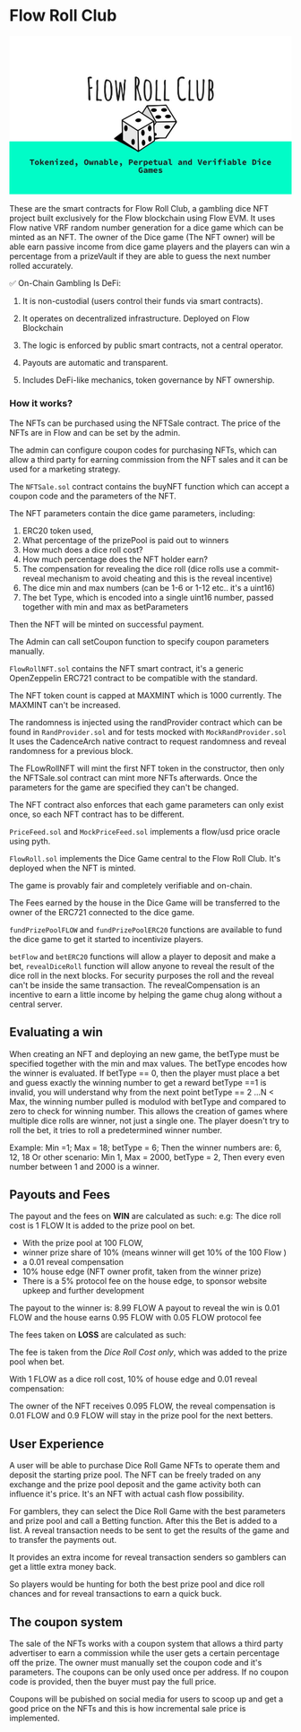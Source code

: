 # Flow Roll Club

![logo](pitch_deck.jpg)

These are the smart contracts for Flow Roll Club, a gambling dice NFT project built exclusively for the Flow blockchain using Flow EVM. It uses Flow native VRF random number generation for a dice game which can be minted as an NFT. The owner of the Dice game (The NFT owner) will be able earn passive income from dice game players and the players can win a percentage from a prizeVault if they are able to guess the next number rolled accurately.

✅ On-Chain Gambling Is DeFi:
1. It is non-custodial (users control their funds via smart contracts).

2. It operates on decentralized infrastructure. Deployed on Flow Blockchain

3. The logic is enforced by public smart contracts, not a central operator.

4. Payouts are automatic and transparent.

5. Includes DeFi-like mechanics, token governance by NFT ownership.


### How it works?

The NFTs can be purchased using the NFTSale contract. The price of the NFTs are in Flow and can be set by the admin.

The admin can configure coupon codes for purchasing NFTs, which can allow a third party for earning commission from the NFT sales and it can be used for a marketing strategy.

The `NFTSale.sol` contract contains the buyNFT function which can accept a coupon code and the parameters of the NFT.

The NFT parameters contain the dice game parameters, including: 
1. ERC20 token used, 
2. What percentage of the prizePool is paid out to winners
3. How much does a dice roll cost?
4. How much percentage does the NFT holder earn?
5. The compensation for revealing the dice roll (dice rolls use a commit-reveal mechanism to avoid cheating and this is the reveal incentive) 
6. The dice min and max numbers (can be 1-6 or 1-12 etc.. it's a uint16)
7. The bet Type, which is encoded into a single uint16 number, passed together with min and max as betParameters

Then the NFT will be minted on successful payment.

The Admin can call setCoupon function to specify coupon parameters manually.

`FlowRollNFT.sol` contains the NFT smart contract, it's a generic OpenZeppelin ERC721 contract to be compatible with the standard. 

The NFT token count is capped at MAXMINT which is 1000 currently. The MAXMINT can't be increased.

The randomness is injected using the randProvider contract which can be found in `RandProvider.sol` and for tests mocked with `MockRandProvider.sol` It uses the CadenceArch native contract to request randomness and reveal randomness for a previous block.

The FLowRollNFT will mint the first NFT token in the constructor, then only the NFTSale.sol contract can mint more NFTs afterwards. Once the parameters for the game are specified they can't be changed.

The NFT contract also enforces that each game parameters can only exist once, so each NFT contract has to be different.

`PriceFeed.sol` and `MockPriceFeed.sol` implements a flow/usd price oracle using pyth.

`FlowRoll.sol` implements the Dice Game central to the Flow Roll Club. It's deployed when the NFT is minted.

The game is provably fair and completely verifiable and on-chain.

The Fees earned by the house in the Dice Game will be transferred to the owner of the ERC721 connected to the dice game.

`fundPrizePoolFLOW` and `fundPrizePoolERC20` functions are available to fund the dice game to get it started to incentivize players. 

`betFlow` and `betERC20` functions will allow a player to deposit and make a bet, `revealDiceRoll` function will allow anyone to reveal the result of the dice roll in the next blocks.
For security purposes the roll and the reveal can't be inside the same transaction. The revealCompensation is an incentive to earn a little income by helping the game chug along without a central server.

## Evaluating a win

When creating an NFT and deploying an new game, the betType must be specified together with the min and max values.
The betType encodes how the winner is evaluated.
If betType == 0, then the player must place a bet and guess exactly the winning number to get a reward
betType ==1 is invalid, you will understand why from the next point
betType == 2 ...N < Max, the winning number pulled is modulod with betType and compared to zero to check for winning number. This allows the creation of games where multiple dice rolls are winner, not just a single one. The player doesn't try to roll the bet, it tries to roll a predetermined winner number.

Example: Min =1; Max = 18; betType = 6; Then the winner numbers are: 6, 12, 18
Or other scenario: Min 1, Max = 2000, betType = 2, Then every even number between 1 and 2000 is a winner.

## Payouts and Fees

The payout and the fees on **WIN** are calculated as such:
e.g:
The dice roll cost is 1 FLOW
It is added to the prize pool on bet.

* With the prize pool at 100 FLOW,
* winner prize share of 10% (means winner will get 10% of the 100 Flow )
* a 0.01 reveal compensation
* 10% house edge (NFT owner profit, taken from the winner prize)
* There is a 5% protocol fee on the house edge, to sponsor website upkeep and further development

The payout to the winner is: 
8.99 FLOW
A payout to reveal the win is 0.01 FLOW
and the house earns 0.95 FLOW  with 0.05 FLOW protocol fee

The fees taken on **LOSS** are calculated as such:

The fee is taken from the *Dice Roll Cost only*, which was added to the prize pool when bet. 

With 1 FLOW as a dice roll cost,
10% of house edge and 0.01 reveal compensation:

The owner of the NFT receives 0.095 FLOW, the reveal compensation is 0.01 FLOW and 0.9 FLOW will stay in the prize pool for the next betters.


## User Experience

A user will be able to purchase Dice Roll Game NFTs to operate them and deposit the starting prize pool.
The NFT can be freely traded on any exchange and the prize pool deposit and the game activity both can influence it's price. It's an NFT with actual cash flow possibility.

For gamblers, they can select the Dice Roll Game with the best parameters and prize pool and call a Betting function.
After this the Bet is added to a list. A reveal transaction needs to be sent to get the results of the game and to transfer the payments out.

It provides an extra income for reveal transaction senders so gamblers can get a little extra money back. 

So players would be hunting for both the best prize pool and dice roll chances and for reveal transactions to earn a quick buck.

## The coupon system
The sale of the NFTs works with a coupon system that allows a third party advertiser to earn a commission while the user gets a certain percentage off the prize. 
The owner must manually set the coupon code and it's parameters. The coupons can be only used once per address. If no coupon code is provided, then the buyer must pay the full price.

Coupons will be pubished on social media for users to scoop up and get a good price on the NFTs and this is how incremental sale price is implemented.